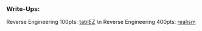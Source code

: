 ### Write-Ups: 

Reverse Engineering 100pts: [tablEZ](https://github.com/r0d/Write_Ups/edit/master/CSAW%20CTF%202017/tablEZ) \n
Reverse Engineering 400pts: [realism](https://github.com/r0d/Write_Ups/tree/master/CSAW%20CTF%202017/realism)

